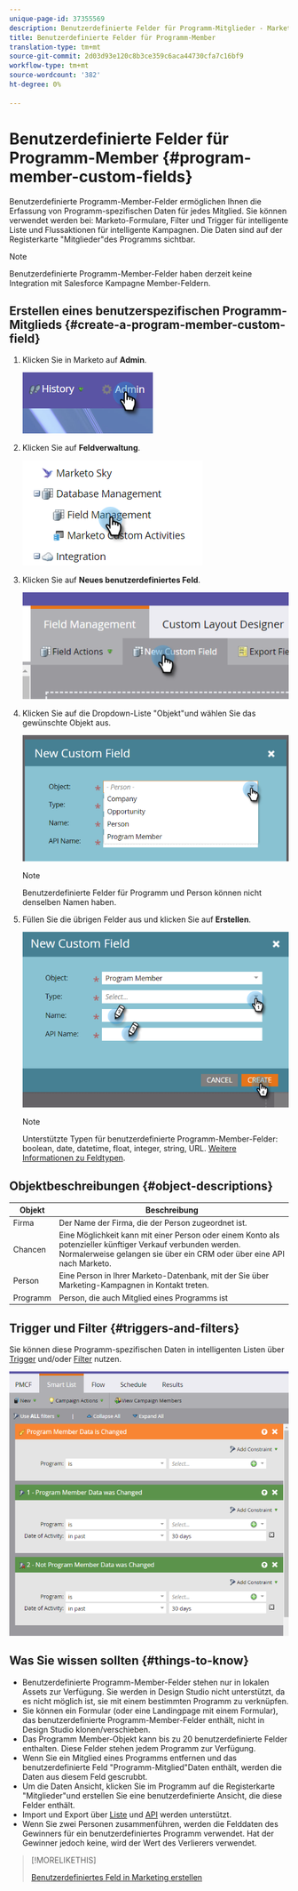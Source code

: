 ```yaml
---
unique-page-id: 37355569
description: Benutzerdefinierte Felder für Programm-Mitglieder - Marketing-Dokumente - Produktdokumentation
title: Benutzerdefinierte Felder für Programm-Member
translation-type: tm+mt
source-git-commit: 2d03d93e120c8b3ce359c6aca44730cfa7c16bf9
workflow-type: tm+mt
source-wordcount: '382'
ht-degree: 0%

---
```



# Benutzerdefinierte Felder für Programm-Member {#program-member-custom-fields}

Benutzerdefinierte Programm-Member-Felder ermöglichen Ihnen die Erfassung von Programm-spezifischen Daten für jedes Mitglied. Sie können verwendet werden bei: Marketo-Formulare, Filter und Trigger für intelligente Liste und Flussaktionen für intelligente Kampagnen. Die Daten sind auf der Registerkarte &quot;Mitglieder&quot;des Programms sichtbar.

>[!NOTE]
>
>Benutzerdefinierte Programm-Member-Felder haben derzeit keine Integration mit Salesforce Kampagne Member-Feldern.

## Erstellen eines benutzerspezifischen Programm-Mitglieds {#create-a-program-member-custom-field}

1. Klicken Sie in Marketo auf **Admin**.

   ![](assets/one.png)

1. Klicken Sie auf **Feldverwaltung**.

   ![](assets/two.png)

1. Klicken Sie auf **Neues benutzerdefiniertes Feld**.

   ![](assets/three.png)

1. Klicken Sie auf die Dropdown-Liste &quot;Objekt&quot;und wählen Sie das gewünschte Objekt aus.

   ![](assets/four.png)

   >[!NOTE]
   >
   >Benutzerdefinierte Felder für Programm und Person können nicht denselben Namen haben.

1. Füllen Sie die übrigen Felder aus und klicken Sie auf **Erstellen**.

   ![](assets/five.png)

   >[!NOTE]
   >
   >Unterstützte Typen für benutzerdefinierte Programm-Member-Felder: boolean, date, datetime, float, integer, string, URL. [Weitere Informationen zu Feldtypen](/help/marketo/product-docs/administration/field-management/custom-field-type-glossary.md).

## Objektbeschreibungen {#object-descriptions}

| Objekt | Beschreibung |
|---|---|
| Firma | Der Name der Firma, die der Person zugeordnet ist. |
| Chancen | Eine Möglichkeit kann mit einer Person oder einem Konto als potenzieller künftiger Verkauf verbunden werden. Normalerweise gelangen sie über ein CRM oder über eine API nach Marketo. |
| Person | Eine Person in Ihrer Marketo-Datenbank, mit der Sie über Marketing-Kampagnen in Kontakt treten. |
| Programm | Person, die auch Mitglied eines Programms ist |

## Trigger und Filter {#triggers-and-filters}

Sie können diese Programm-spezifischen Daten in intelligenten Listen über [Trigger](/help/marketo/product-docs/core-marketo-concepts/smart-campaigns/creating-a-smart-campaign/define-smart-list-for-smart-campaign-trigger.md) und/oder [Filter](/help/marketo/product-docs/core-marketo-concepts/smart-lists-and-static-lists/creating-a-smart-list/find-and-add-filters-to-a-smart-list.md) nutzen.

![](assets/six.png)

## Was Sie wissen sollten {#things-to-know}

* Benutzerdefinierte Programm-Member-Felder stehen nur in lokalen Assets zur Verfügung. Sie werden in Design Studio nicht unterstützt, da es nicht möglich ist, sie mit einem bestimmten Programm zu verknüpfen.
* Sie können ein Formular (oder eine Landingpage mit einem Formular), das benutzerdefinierte Programm-Member-Felder enthält, nicht in Design Studio klonen/verschieben.
* Das Programm Member-Objekt kann bis zu 20 benutzerdefinierte Felder enthalten. Diese Felder stehen jedem Programm zur Verfügung.
* Wenn Sie ein Mitglied eines Programms entfernen und das benutzerdefinierte Feld &quot;Programm-Mitglied&quot;Daten enthält, werden die Daten aus diesem Feld gescrubbt.
* Um die Daten Ansicht, klicken Sie im Programm auf die Registerkarte &quot;Mitglieder&quot;und erstellen Sie eine benutzerdefinierte Ansicht, die diese Felder enthält.
* Import und Export über [Liste](/help/marketo/getting-started/quick-wins/import-a-list-of-people.md) und [API](https://developers.marketo.com/) werden unterstützt.
* Wenn Sie zwei Personen zusammenführen, werden die Felddaten des Gewinners für ein benutzerdefiniertes Programm verwendet. Hat der Gewinner jedoch keine, wird der Wert des Verlierers verwendet.

>[!MORELIKETHIS]
>
>[Benutzerdefiniertes Feld in Marketing erstellen](/help/marketo/product-docs/administration/field-management/create-a-custom-field-in-marketo.md)
